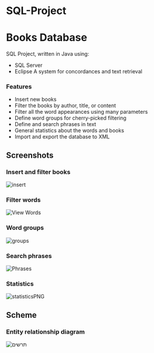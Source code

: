 
# SQL-Project

# Books Database
SQL Project, written in Java using:
* SQL Server
* Eclipse
A system for concordances and text retrieval‏
### Features
* Insert new books
* Filter the books by author, title, or content
* Filter all the word appearances using many parameters
* Define word groups for cherry-picked filtering
* Define and search phrases in text
* General statistics about the words and books
* Import and export the database to XML
## Screenshots
### Insert and filter books
![‏‏insert](https://user-images.githubusercontent.com/62221426/118802631-0653b680-b8ab-11eb-937c-0174bd55b207.PNG)
### Filter words
![‏‏View Words](https://user-images.githubusercontent.com/62221426/118794366-2e8ae780-b8a2-11eb-922c-a1524cfeae65.PNG)
### Word groups
![‏‏groups](https://user-images.githubusercontent.com/62221426/118802741-30a57400-b8ab-11eb-9191-0a6186674de3.PNG)

### Search phrases
![‏‏Phrases](https://user-images.githubusercontent.com/62221426/118802803-41ee8080-b8ab-11eb-873e-3ffa3112ad55.PNG)
### Statistics
![statisticsPNG](https://user-images.githubusercontent.com/62221426/119625614-0dcb1080-be13-11eb-9bcf-2a0d1cf95614.PNG)


## Scheme
### Entity relationship diagram
![תרשים](https://user-images.githubusercontent.com/62221426/118804196-1076b480-b8ad-11eb-962b-3cdd45a925fa.PNG)
